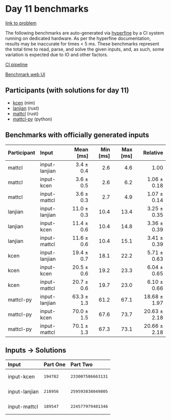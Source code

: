 # Day 11 benchmarks

[link to problem](https://adventofcode.com/2024/day/11)

The following benchmarks are auto-generated via
[hyperfine](https://github.com/sharkdp/hyperfine) by a CI system running on
dedicated hardware. As per the hyperfine documentation, results may be
inaccurate for times < 5 ms. These benchmarks represent the total time to read,
parse, and solve the given inputs, and, as such, some variation is expected due
to IO and other factors.

[CI pipeline](http://ci.papercode.net:8080/teams/main/pipelines/aoc2024)

[Benchmark web UI](https://aoc.ancalagon.black)


## Participants (with solutions for day 11)

- [kcen](https://github.com/kcen/aoc2024) (nim)
- [lanjian](https://github.com/lanjian/aoc-2024) (rust)
- [mattcl](https://github.com/mattcl/aoc2024) (rust)
- [mattcl-py](https://github.com/mattcl/aoc2024-py) (python)


## Benchmarks with officially generated inputs

| Participant | Input | Mean [ms] | Min [ms] | Max [ms] | Relative |
|:---|:---|---:|---:|---:|---:|
| mattcl | input-lanjian | 3.4 ± 0.4 | 2.6 | 4.6 | 1.00 |
| mattcl | input-kcen | 3.6 ± 0.5 | 2.6 | 6.2 | 1.06 ± 0.18 |
| mattcl | input-mattcl | 3.6 ± 0.3 | 2.7 | 4.9 | 1.07 ± 0.14 |
| lanjian | input-lanjian | 11.0 ± 0.3 | 10.4 | 13.4 | 3.25 ± 0.35 |
| lanjian | input-kcen | 11.4 ± 0.6 | 10.4 | 14.8 | 3.36 ± 0.39 |
| lanjian | input-mattcl | 11.6 ± 0.6 | 10.4 | 15.1 | 3.41 ± 0.39 |
| kcen | input-lanjian | 19.4 ± 0.7 | 18.1 | 22.2 | 5.71 ± 0.63 |
| kcen | input-kcen | 20.5 ± 0.6 | 19.2 | 23.3 | 6.04 ± 0.65 |
| kcen | input-mattcl | 20.7 ± 0.6 | 19.7 | 23.0 | 6.10 ± 0.66 |
| mattcl-py | input-lanjian | 63.3 ± 1.3 | 61.2 | 67.1 | 18.68 ± 1.97 |
| mattcl-py | input-kcen | 70.0 ± 1.5 | 67.6 | 73.7 | 20.63 ± 2.18 |
| mattcl-py | input-mattcl | 70.1 ± 1.3 | 67.3 | 73.1 | 20.66 ± 2.18 |


## Inputs -> Solutions

| Input | Part One | Part Two |
|:---|:---|:---|
|input-kcen|<pre>194782</pre>|<pre>233007586663131</pre>|
|input-lanjian|<pre>218956</pre>|<pre>259593838049805</pre>|
|input-mattcl|<pre>189547</pre>|<pre>224577979481346</pre>|